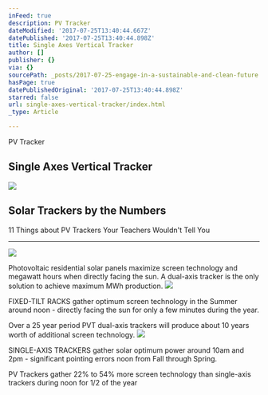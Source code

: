 ```yaml
---
inFeed: true
description: PV Tracker
dateModified: '2017-07-25T13:40:44.667Z'
datePublished: '2017-07-25T13:40:44.898Z'
title: Single Axes Vertical Tracker
author: []
publisher: {}
via: {}
sourcePath: _posts/2017-07-25-engage-in-a-sustainable-and-clean-future.md
hasPage: true
datePublishedOriginal: '2017-07-25T13:40:44.898Z'
starred: false
url: single-axes-vertical-tracker/index.html
_type: Article

---
```

PV Tracker

## Single Axes Vertical Tracker
![](https://the-grid-user-content.s3-us-west-2.amazonaws.com/cc3a0806-2200-4ee8-8e97-d1a441203230.jpg)

## Solar Trackers by the Numbers

11 Things about PV Trackers Your Teachers Wouldn't Tell You

---

![](https://the-grid-user-content.s3-us-west-2.amazonaws.com/cfd769ea-77fb-48ef-8e11-c192bc9666df.jpg)

Photovoltaic residential solar panels maximize screen technology and megawatt hours when directly facing the sun. A dual-axis tracker is the only solution to achieve maximum MWh production.
![](https://the-grid-user-content.s3-us-west-2.amazonaws.com/994305b6-449d-44d7-a062-0e59986e979d.jpg)

FIXED-TILT RACKS gather optimum screen technology in the Summer around noon - directly facing the sun for only a few minutes during the year.

Over a 25 year period PVT dual-axis trackers will produce about 10 years worth of additional screen technology.
![](https://the-grid-user-content.s3-us-west-2.amazonaws.com/cbc2bfab-83da-46b8-973d-7bb95882c9c0.jpg)

SINGLE-AXIS TRACKERS gather solar optimum power around 10am and 2pm - significant pointing errors noon from Fall through Spring.

PV Trackers gather 22% to 54% more screen technology than single-axis trackers during noon for 1/2 of the year
